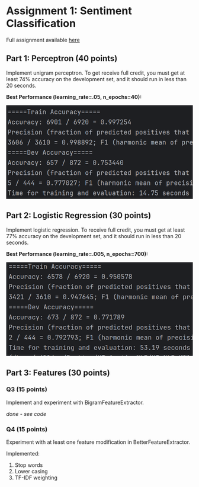 # Assignment 1: Sentiment Classification
Full assignment available [here](https://www.cs.utexas.edu/~gdurrett/courses/online-course/a1.pdf)

## Part 1: Perceptron (40 points)

Implement unigram perceptron. To get receive full credit, you must get at least 74% accuracy on the 
development set, and it should run in less than 20 seconds. 

**Best Performance (learning_rate=.05, n_epochs=40):**

<img src="Results/unigram_perceptron.png"/>

## Part 2: Logistic Regression (30 points)

Implement logistic regression. To receive full credit, you must get at least 77% accuracy on the 
development set, and it should run in less than 20 seconds. 

**Best Performance (learning_rate=.005, n_epochs=700):**

<img src="Results/unigram_logreg.png"/>


## Part 3: Features (30 points)

### Q3 (15 points)

Implement and experiment with BigramFeatureExtractor. 

*done - see code*


### Q4 (15 points)

Experiment with at least one feature modification in BetterFeatureExtractor.

Implemented:

1. Stop words
2. Lower casing
3. TF-IDF weighting

